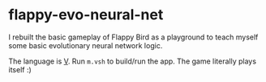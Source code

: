 # flappy-evo-neural-net

I rebuilt the basic gameplay of Flappy Bird as a playground to teach myself some basic evolutionary neural network logic.

The language is [V](https://vlang.io). Run `m.vsh` to build/run the app. The game literally plays itself :)

